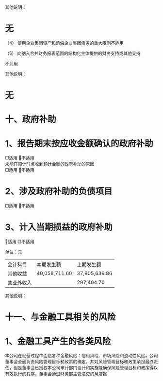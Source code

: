 其他说明：  

# 无  

（4） 使用企业集团资产和清偿企业集团债务的重大限制不适用  

（5） 向纳入合并财务报表范围的结构化主体提供的财务支持或其他支持  

不适用  

其他说明：  

# 无  

# 十、政府补助  

# 1、报告期末按应收金额确认的政府补助  

□适用 不适用  
未能在预计时点收到预计金额的政府补助的原因  
□适用 不适用  

# 2、涉及政府补助的负债项目  

□适用 不适用  

# 3、计入当期损益的政府补助  

适用 □不适用  

单位：元  


<html><body><table><tr><td>会计科目</td><td>本期发生额</td><td>上期发生额</td></tr><tr><td>其他收益</td><td>40,058,711.60</td><td>37,905,639.86</td></tr><tr><td>营业外收入</td><td></td><td>297,404.70</td></tr></table></body></html>  

其他说明：  

# 十一、与金融工具相关的风险  

# 1、金融工具产生的各类风险  

本公司在经营过程中面临各种金融风险：信用风险、市场风险和流动性风险。公司董事会全面负责风险管理目标和政策的确定，并对风险管理目标和政策承担最终责任，但是董事会已授权本公司审计部门设计和实施能确保风险管理目标和政策得以有效执行的程序。董事会通过财务部主管递交的月度报  